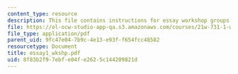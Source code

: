 ```yaml
---
content_type: resource
description: This file contains instructions for essay workshop groups.
file: https://ol-ocw-studio-app-qa.s3.amazonaws.com/courses/21w-731-1-writing-and-experience-exploring-self-in-society-spring-2004/8f83b2f97ebfe04fe2625c144209821d_essay1_wkshp.pdf
file_type: application/pdf
parent_uid: 9fc47e04-7b9c-4e13-e93f-f654fcc48582
resourcetype: Document
title: essay1_wkshp.pdf
uid: 8f83b2f9-7ebf-e04f-e262-5c144209821d
---
```

